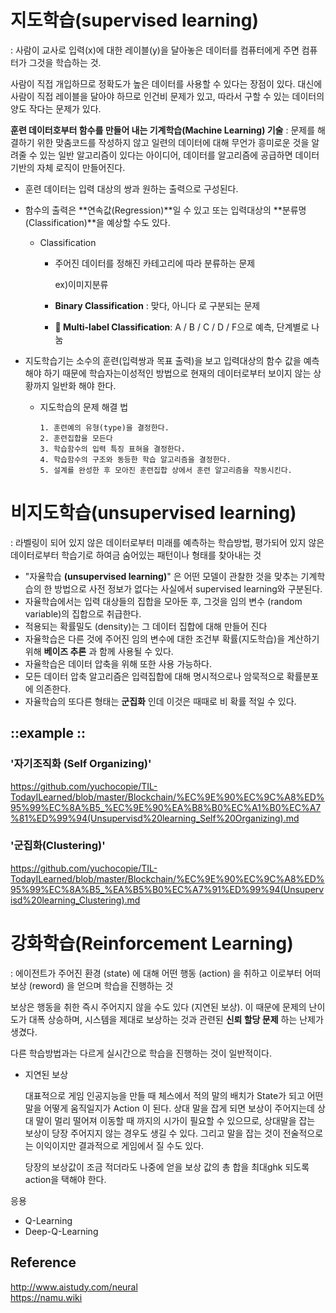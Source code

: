 
# 지도학습(supervised learning)
: 사람이 교사로 입력(x)에 대한 레이블(y)을 달아놓은 데이터를 컴퓨터에게 주면 컴퓨터가 그것을 학습하는 것.

사람이 직접 개입하므로 정확도가 높은 데이터를 사용할 수 있다는 장점이 있다. 대신에 사람이 직접 레이블을 달아야 하므로 인건비 문제가 있고, 따라서 구할 수 있는 데이터의 양도 작다는 문제가 있다.



**훈련 데이터호부터 함수를 만들어 내는 기계학습(Machine Learning) 기술**
: 문제를 해결하기 위한 맞춤코드를 작성하지 않고 일련의 데이터에 대해 무언가 흥미로운 것을 알려줄 수 있는 일반 알고리즘이 있다는 아이디어, 데이터를 알고리즘에 공급하면 데이터 기반의 자체 로직이 만들어진다.

- 훈련 데이터는 입력 대상의 쌍과 원하는 출력으로 구성된다. 

- 함수의 출력은 **연속값(Regression)**일 수 있고 또는 입력대상의 **분류명(Classification)**을 예상할 수도 있다.

  - Classification
    - 주어진 데이터를 정해진 카테고리에 따라 분류하는 문제 

      ex)이미지분류

    - **Binary Classification** : 맞다, 아니다 로 구분되는 문제

    - **	Multi-label Classification**: A / B / C / D / F으로 예측, 단계별로 나눔

- 지도학습기는 소수의 훈련(입력쌍과 목표 출력)을 보고 입력대상의 함수 값을 예측해야 하기 때문에 학습자는이성적인 방법으로 현재의 데이터로부터 보이지 않는 상황까지 일반화 해야 한다.

  - 지도학습의 문제 해결 법

    ```
    1. 훈련예의 유형(type)을 결정한다.
    2. 훈련집합을 모든다
    3. 학습함수의 입력 특징 표혀을 결정한다.
    4. 학습함수의 구조와 동등한 학습 알고리즘을 결정한다.
    5. 설계를 완성한 후 모아진 훈련집합 상에서 훈련 알고리즘을 작동시킨다.
    ```


# **비지도학습(unsupervised learning)**

: 라벨링이 되어 있지 않은 데이터로부터 미래를 예측하는 학습방법, 평가되어 있지 않은 데이터로부터 학습기로 하여금 숨어있는 패턴이나 형태를 찾아내는 것

-	"자율학습 **(unsupervised learning)**" 은 어떤 모델이 관찰한 것을 맞추는 기계학습의 한 방법으로 사전 정보가 없다는 사실에서 supervised learning와 구분된다.
-	자율학습에서는 입력 대상들의 집합을 모아둔 후, 그것을 임의 변수 (random variable)의 집합으로 취급한다.
  -	적용되는 확률밀도 (density)는 그 데이터 집합에 대해 만들어 진다 
-	자율학습은 다른 것에 주어진 임의 변수에 대한 조건부 확률(지도학습)을 계산하기 위해 **베이즈 추론** 과 함께 사용될 수 있다.
-	자율학습은 데이터 압축을 위해 또한 사용 가능하다.
  -	모든 데이터 압축 알고리즘은 입력집합에 대해 명시적으로나 암묵적으로 확률분포에 의존한다.
-	자율학습의 또다른 형태는 **군집화** 인데 이것은 때때로 비 확률 적일 수 있다.


## ::example ::

### **'자기조직화 (Self Organizing)'**  
https://github.com/yuchocopie/TIL-TodayILearned/blob/master/Blockchain/%EC%9E%90%EC%9C%A8%ED%95%99%EC%8A%B5_%EC%9E%90%EA%B8%B0%EC%A1%B0%EC%A7%81%ED%99%94(Unsupervisd%20learning_Self%20Organizing).md

### **'군집화(Clustering)'** 
https://github.com/yuchocopie/TIL-TodayILearned/blob/master/Blockchain/%EC%9E%90%EC%9C%A8%ED%95%99%EC%8A%B5_%EA%B5%B0%EC%A7%91%ED%99%94(Unsupervisd%20learning_Clustering).md


# 강화학습(Reinforcement Learning)

: 에이전트가 주어진 환경 (state) 에 대해 어떤 행동 (action) 을 취하고 이로부터 어떠 보상 (reword) 을 얻으며 학습을 진행하는 것 

보상은 행동을 취한 즉시 주어지지 않을 수도 있다 (지연된 보상). 이 때문에 문제의 난이도가 대폭 상승하며, 시스템을 제대로 보상하는 것과 관련된 **신뢰 할당 문제** 하는 난제가 생겼다.

다른 학습방법과는 다르게 실시간으로 학습을 진행하는 것이 일반적이다.

 - 지연된 보상

   대표적으로 게임 인공지능을 만들 때 체스에서 적의 말의 배치가 State가 되고 어떤 말을 어떻게 움직일지가 Action 이 된다. 상대 말을 잡게 되면 보상이 주어지는데 상대 말이 멀리 떨어져 이동할 때 까지의 시가이 필요할 수 있으므로, 상대말을 잡는 보상이 당장 주어지지 않는 경우도 생길 수 있다. 그리고 말을 잡는 것이 전술적으로는 이익이지만 결과적으로 게임에서 질 수도 있다.

   당장의 보상값이 조금 적더라도 나중에 얻을 보상 값의 총 합을 최대ghk 되도록 action을 택해야 한다.

응용

- Q-Learning
- Deep-Q-Learning
  
    
    
## Reference  
http://www.aistudy.com/neural  
https://namu.wiki

